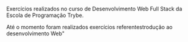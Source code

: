 
Exercícios realizados no curso de Desenvolvimento Web Full Stack da Escola de Programação Trybe.

Até o momento foram realizados exercícios referentestrodução ao desenvolvimento Web"
